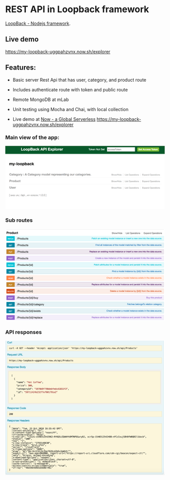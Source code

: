 # REST API in Loopback framework

[LoopBack - Nodejs framework](http://loopback.io).

## Live demo

https://my-loopback-uggpahzvnx.now.sh/explorer

## Features:

* Basic server Rest Api that has user, category, and product route

* Includes authenticate route with token and public route

* Remote MongoDB at mLab

* Unit testing using Mocha and Chai, with local collection

* Live demo at [Now - a Global Serverless](https://zeit.co/now) https://my-loopback-uggpahzvnx.now.sh/explorer


### Main view of the app:

![Main View](./demo/main.png)

### Sub routes

![Sub Routes](./demo/sub-routes.png)

### API responses
![Api response](./demo/api-call.png)